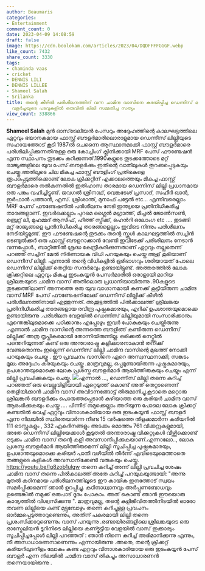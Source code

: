 ```yaml
---
author: Beaumaris
categories:
- Entertainment
comment_count: 0
date: 2023-04-09 14:08:59
draft: false
image: https://cdn.boolokam.com/articles/2023/04/DQDFFFFGGGF.webp
like_count: 7432
share_count: 3330
tags:
- chaminda vaas
- cricket
- DENNIS LILI
- DENNIS LILLEE
- Shameel Salah
- Srilanka
title: തന്റെ കീഴിൽ പരിശീലനത്തിന് വന്ന ചാമിന്ദ വാസിനെ കരയിപ്പിച്ച ഡെന്നിസ് ലിലി, വാസിന്റെ
  വളർച്ചയുടെ പടവുകളിൽ ഒരുവിൽ ലിലി സമ്മതിച്ച സത്യം
view_count: 338866
---
```


**Shameel Salah** മുൻ ഓസ്‌ട്രേലിയൻ പേസറും അദ്ദേഹത്തിന്റെ കാലഘട്ടത്തിലെ ഏറ്റവും ഭയാനകമായ ഫാസ്റ്റ് ബൗളർമാരിലൊരാളുമായ ഡെന്നീസ് ലില്ലിയുടെ സഹായത്തോട് കൂടി 1987ൽ ചെന്നൈ ആസ്ഥാനമാക്കി ഫാസ്റ്റ് ബൗളർമാരെ പരിശീലിപ്പിക്കുന്നതിനുള്ള ഒരു കോച്ചിംഗ് ക്ലിനിക്കായി MRF പേസ് ഫൗണ്ടേഷൻ എന്ന സ്ഥാപനം തുടക്കം കുറിക്കുന്നത്.1990കളുടെ തുടക്കത്തോടെ മറ്റ് രാജ്യങ്ങളിലെ യുവ പേസ് ബൗളർക്കും ഇതിന്റെ വാതിലുകൾ തുറക്കപ്പെടുകയും ചെയ്തു.അതിലൂടെ ചില മികച്ച ഫാസ്റ്റ് ബൗളിംഗ് പ്രതിഭകളെ രൂപപ്പെടുത്തിക്കൊണ്ട് ലോക ക്രിക്കറ്റിന് എക്കാലത്തെയും മികച്ച ഫാസ്റ്റ് ബൗളർമാരെ നൽകുന്നതിൽ ഇതിഹാസ താരമായ ഡെന്നിസ് ലില്ലി പ്രധാനമായ ഒരു പങ്കും വഹിച്ചിട്ടുണ്ട്. ജവഗൽ ശ്രീനാഥ്, വെങ്കടേശ് പ്രസാദ്, സഹീർ ഖാൻ, ഇർഫാൻ പത്താൻ, എസ്. ശ്രീശാന്ത്, മുനാഫ് പട്ടേൽ etc... എന്നിവരെല്ലാം MRF പേസ് ഫൗണ്ടേഷനിൽ പരിശീലനം നേടി ഇന്ത്യയെ പ്രതിനിധീകരിച്ച താരങ്ങളാണ്. ഇവർക്കെല്ലാം പുറമെ ഗ്ലൈൻ മഗ്രാത്ത്, മിച്ചൽ ജോൺസൺ, ബ്രെറ്റ് ലീ, മുഹമ്മദ് ആസിഫ്, ഹീത്ത് സ്ട്രീക്ക്, ഹെൻറി ഒലോംഗ etc .... തുടങ്ങി മറ്റ് രാജ്യങ്ങളെ പ്രതിനിധീകരിച്ച താരങ്ങളെല്ലാം ഇവിടെ നിന്നും പരിശീലനം നേടിയിട്ടുമുണ്ട്. ഈ ഫൗണ്ടേഷന്റെ തുടക്കം തന്റെ സ്കൂൾ കാലഘട്ടത്തിൽ സച്ചിൻ ടെണ്ടുൽക്കർ ഒരു ഫാസ്റ്റ് ബൗളറാക്കാൻ വേണ്ടി ഇവിടേക്ക് പരിശീലനം നേടാൻ വന്നപ്പോൾ., ബാറ്റിങ്ങിൽ ശ്രദ്ധ കേന്ദ്രീകരിക്കുന്നതാണ് ഏറ്റവും നല്ലതെന്ന് പറഞ്ഞ് സച്ചിന് മേൽ നിർണായക വിധി പറയുകയും ചെയ്ത ആള് കൂടിയാണ് ഡെന്നീസ് ലില്ലി. എന്നാൽ തന്റെ വിധികളിൽ ഭൂരിഭാഗവും ശരിയായത് പോലെ ഡെന്നീസ് ലില്ലിക്ക് തെറ്റിയ സന്ദർഭവും ഉണ്ടായിട്ടുണ്ട്. അത്തരത്തിൽ ലോക ക്രിക്കറ്റിലെ ഏറ്റവും മികച്ച ഇടംകയ്യൻ പേസർമാരിൽ ഒരാളായി മാറിയ ശ്രീലങ്കയുടെ ചാമിന്ദ വാസ് അതിലൊരു പ്രധാനിയായിരുന്നു .90കളുടെ തുടക്കത്തിലാണ് അന്നത്തെ ഒരു യുവ വാഗ്ദാനമായി കണക്ക് കൂട്ടിയിരുന്ന ചാമിന്ദ വാസ് MRF പേസ് ഫൗണ്ടേഷനിലേക്ക് ഡെന്നീസ് ലില്ലിക്ക് കീഴിൽ പരിശീലനത്തിനായി എത്തുന്നത്. അക്കൂട്ടത്തിൽ പിൽക്കാലത്ത് ശ്രീലങ്കയ പ്രതിനിധീകരിച്ച താരങ്ങളായ രവീന്ദ്ര പുഷ്പകുമാരയും, എറിക് ഉപശാന്തയുമൊക്കെ ഉണ്ടായിരുന്നു .പരിശീലന വേളയിൽ ഡെന്നിസ് ലില്ലിയുമായി സംസാരിക്കാനും എന്തെങ്കിലുമൊക്കെ പഠിക്കാനും എപ്പോഴും ഇവർ പോകുകയും ചെയ്തിരുന്നു .എന്നാൽ ചാമിന്ദ വാസിന്റെ അന്നത്തെ ബൗളിങ്ങ് കണ്ടിരുന്ന ഡെന്നീസ് ലില്ലിക്ക് അത്ര തൃപ്തികരമായി തോന്നിയിരുന്നില്ല. ഒരിക്കൽ നെറ്റ്സിൽ പന്തെറിയുന്നത് കണ്ട് ഒരു അന്താരാഷ്ട്ര കളിക്കാരനാകാൻ തനിക്ക് വേണ്ടതൊന്നും ഇല്ലെന്ന് ഡെന്നീസ് ലില്ലി ചാമിന്ദ വാസിന്റെ മുഖത്ത് നോക്കി പറയുകയും ചെയ്തു . ഈ പ്രവചനം വാസിനെ ഏറെ അസ്വസ്ഥനാക്കി, സങ്കടം മൂലം അദ്ദേഹം കരയുകയും ചെയ്തു .മാത്രവുമല്ല, ഒപ്പമുണ്ടായിരുന്ന പുഷ്പകുമാരയും, ഉപശാന്തയുമൊക്കെ ലോക പ്രശസ്ത ബൗളർമാർ ആയിത്തീരുകയും ചെയ്യും എന്ന് ലില്ലി പ്രവചിക്കുകയും ചെയ്തു. ![](https://cdn.boolokam.com/articles/2023/04/DQDFFFFGGGF.webp)എന്നാൽ ..., ഡെന്നീസ് ലില്ലി തന്നെ കുറിച്ച് പറഞ്ഞത് ഒരു വെല്ലുവിളിയായി ഏറ്റെടുത്ത് കൊണ്ട് അത് തെറ്റാണെന്ന് തെളിയിക്കാൻ ചാമിന്ദ വാസ് അവിടന്നങ്ങോട്ട് തീരുമാനിച്ചു.കൂടാതെ മറ്റൊരു ശ്രീലങ്കൻ ബൗളർക്കും പൊരുത്തപ്പെടാൻ കഴിയാത്ത ഒരു കരിയർ ചാമിന്ദ വാസ് ആരംഭിക്കുകയും ചെയ്തു .... പിന്നീട് നമുക്കെല്ലാം അറിയുന്ന പോലെ ലോക ക്രിക്കറ്റ് കണ്ടതിൽ വെച്ച് ഏറ്റവും വിനാശകാരിയായ ഒരു ഇടംകയ്യൻ ഫാസ്റ്റ് ബൗളർ എന്ന നിലയിൽ സ്ഥിരതയാർന്ന നീണ്ട 15 വർഷത്തെ തിളക്കമാർന്ന കരിയറിൽ 111 ടെസ്റ്റുകളും , 332 ഏകദിനങ്ങളും അടക്കം മൊത്തം 761 വിക്കറ്റുകളുമായി, അതേ ഡെന്നീസ് ലില്ലിയേക്കാൾ കൂടുതൽ അന്താരാഷ്ട്ര വിക്കറ്റുകൾ വീഴ്ത്തിക്കൊണ്ട് ഒടുക്കം ചാമിന്ദ വാസ് തന്റെ കളി അവസാനിപ്പിക്കുകയാണ്.എന്നാലോ.., ലോക പ്രശസ്ത ബൗളർമാർ ആയിത്തീരുമെന്ന് ലില്ലി സൂചിപ്പിച്ച പുഷ്പകുമാരയും, ഉപശാന്തയുമൊക്കെ കരിയർ പാതി വഴിയിൽ തീർന്ന് എവിടെയുമെത്താതെ തങ്ങളുടെ കളികൾ അവസാനിക്കേണ്ടി വരുകയും ചെയ്തു. https://youtu.be/Ig8zob1ulgw തന്നെ കുറിച്ച് അന്ന് ലില്ലി പ്രവചിച്ച ശേഷം ചാമിന്ദ വാസ് തന്നെ പിൽകാലത്ത് അതേ കുറിച്ച് പറയുകയുണ്ടായി: "അന്നു മുതൽ കഠിനമായ പരിശീലനത്തിലൂടെ ഈ കായിക ഇനത്തോട് സ്വയം സമർപ്പിക്കുമെന്ന് ഞാൻ ഉറപ്പിച്ചു. കഠിനാധ്വാനവും അർപ്പണബോധവും ഉണ്ടെങ്കിൽ നമുക്ക് ഒരുപാട് ദൂരം പോകാം. അത് കൊണ്ട് ഞാൻ ഈയൊരു കാര്യത്തിൽ വിശ്വസിക്കുന്നു ". മാത്രവുമല്ല, തന്റെ കളിജീവിതത്തിനിടയിൽ ഓരോ തവണ ലില്ലിയെ കണ്ട് മുട്ടുമ്പോഴും തന്നെ കുറിച്ചുള്ള പ്രവചനം ഓർമ്മപ്പെടുത്താറുണ്ടെന്നും, അതിന് പകരമായി ലില്ലി തന്നെ പ്രശംസിക്കാറുണ്ടെന്നും വാസ് പറയുന്നു .രണ്ടായിരങ്ങളിലെ ശ്രീലങ്കയുടെ ഒരു ഓസ്ട്രേലിയൻ ടൂറിനിടെ ലില്ലിയെ കണ്ട്മുട്ടിയ വേളയിൽ വാസ് ഇക്കാര്യം സൂചിപ്പിച്ചപ്പോൾ ലില്ലി പറഞ്ഞത് : ഞാൻ നിന്നെ കുറിച്ച് അഭിമാനിക്കുന്നു എന്നും, നീ അസാധാരണനാണെന്നും എന്നായിരുന്നു .അതെ, തന്റെ ക്രിക്കറ്റ് കരിയറിലുടനീളം ലോകം കണ്ട ഏറ്റവും വിനാശകാരിയായ ഒരു ഇടംകയ്യൻ പേസ് ബൗളർ എന്ന നിലയിൽ ചാമിന്ദ വാസ് തികച്ചും അസാധാരണൻ തന്നെയായിരുന്നു .